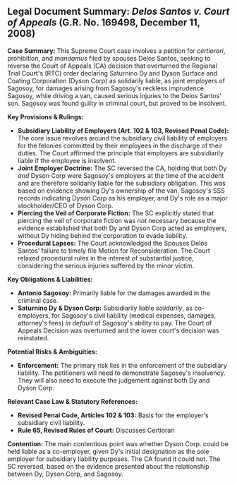 ## Legal Document Summary: *Delos Santos v. Court of Appeals* (G.R. No. 169498, December 11, 2008)

**Case Summary:** This Supreme Court case involves a petition for *certiorari*, prohibition, and *mandamus* filed by spouses Delos Santos, seeking to reverse the Court of Appeals (CA) decision that overturned the Regional Trial Court's (RTC) order declaring Saturnino Dy and Dyson Surface and Coating Corporation (Dyson Corp) as solidarily liable, as joint employers of Sagosoy, for damages arising from Sagosoy's reckless imprudence. Sagosoy, while driving a van, caused serious injuries to the Delos Santos' son. Sagosoy was found guilty in criminal court, but proved to be insolvent.

**Key Provisions & Rulings:**

*   **Subsidiary Liability of Employers (Art. 102 & 103, Revised Penal Code):** The core issue revolves around the subsidiary civil liability of employers for the felonies committed by their employees in the discharge of their duties. The Court affirmed the principle that employers are subsidiarily liable if the employee is insolvent.
*   **Joint Employer Doctrine:** The SC reversed the CA, holding that both Dy *and* Dyson Corp were Sagosoy's employers at the time of the accident and are therefore solidarily liable for the subsidiary obligation. This was based on evidence showing Dy's ownership of the van, Sagosoy's SSS records indicating Dyson Corp as his employer, and Dy's role as a major stockholder/CEO of Dyson Corp.
*   **Piercing the Veil of Corporate Fiction:** The SC explicitly stated that piercing the veil of corporate fiction was *not* necessary because the evidence established that both Dy and Dyson Corp acted as employers, without Dy hiding behind the corporation to evade liability.
*   **Procedural Lapses:** The Court acknowledged the Spouses Delos Santos’ failure to timely file Motion for Reconsideration. The Court relaxed procedural rules in the interest of substantial justice, considering the serious injuries suffered by the minor victim.

**Key Obligations & Liabilities:**

*   **Antonio Sagosoy:** Primarily liable for the damages awarded in the criminal case.
*   **Saturnino Dy & Dyson Corp:** Subsidiarily liable *solidarily*, as co-employers, for Sagosoy's civil liability (medical expenses, damages, attorney's fees) *in default* of Sagosoy's ability to pay. The Court of Appeals Decision was overturned and the lower court's decision was reinstated.

**Potential Risks & Ambiguities:**

*   **Enforcement:** The primary risk lies in the enforcement of the subsidiary liability. The petitioners will need to demonstrate Sagosoy's insolvency. They will also need to execute the judgement against both Dy and Dyson Corp.

**Relevant Case Law & Statutory References:**

*   **Revised Penal Code, Articles 102 & 103:** Basis for the employer's subsidiary civil liability.
*   **Rule 65, Revised Rules of Court:** Discusses Certiorari

**Contention:** The main contentious point was whether Dyson Corp. could be held liable as a co-employer, given Dy's initial designation as the sole employer for subsidiary liability purposes. The CA found it could not. The SC reversed, based on the evidence presented about the relationship between Dy, Dyson Corp, and Sagosoy.
